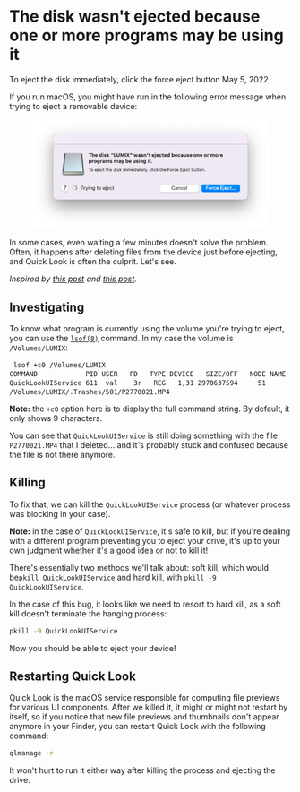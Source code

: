 # The disk wasn't ejected because one or more programs may be using it
To eject the disk immediately, click the force eject button
May 5, 2022

If you run macOS, you might have run in the following error message when
trying to eject a removable device:

<figure class="center">
  <img alt="The disk wasn't ejected because one or more programs may be using it" src="../../img/2022/05/macos-disk-eject.png">
</figure>

In some cases, even waiting a few minutes doesn't solve the problem.
Often, it happens after deleting files from the device just before
ejecting, and Quick Look is often the culprit. Let's see.

*Inspired by [this post](https://mycyberuniverse.com/macos/how-fix-volume-cant-be-ejected-because-currently-use-user.html)
and [this post](https://mycyberuniverse.com/macos/how-fix-volume-cant-be-ejected-because-currently-use.html).*

## Investigating

To know what program is currently using the volume you're trying to
eject, you can use the [`lsof(8)`](https://linux.die.net/man/8/lsof)
command. In my case the volume is `/Volumes/LUMIX`:

```console
 lsof +c0 /Volumes/LUMIX
COMMAND            PID USER   FD   TYPE DEVICE   SIZE/OFF   NODE NAME
QuickLookUIService 611  val    3r   REG   1,31 2970637594     51 /Volumes/LUMIX/.Trashes/501/P2770021.MP4
```

<div class="note">

**Note:** the `+c0` option here is to display the full command string.
By default, it only shows 9 characters.

</div>

You can see that `QuickLookUIService` is still doing something with the
file `P2770021.MP4` that I deleted... and it's probably stuck and
confused because the file is not there anymore.

## Killing

To fix that, we can kill the `QuickLookUIService` process (or whatever
process was blocking in your case).

<div class="note">

**Note:** in the case of `QuickLookUIService`, it's safe to kill, but if
you're dealing with a different program preventing you to eject your
drive, it's up to your own judgment whether it's a good idea or not to
kill it!

</div>

There's essentially two methods we'll talk about: soft kill, which would
be`pkill QuickLookUIService` and hard kill, with `pkill -9
QuickLookUIService`.

In the case of this bug, it looks like we need to resort to hard kill,
as a soft kill doesn't terminate the hanging process:

```sh
pkill -9 QuickLookUIService
```

Now you should be able to eject your device!

## Restarting Quick Look

Quick Look is the macOS service responsible for computing file previews
for various UI components. After we killed it, it might or might not
restart by itself, so if you notice that new file previews and
thumbnails don't appear anymore in your Finder, you can restart Quick
Look with the following command:

```sh
qlmanage -r
```

It won't hurt to run it either way after killing the process and
ejecting the drive.
